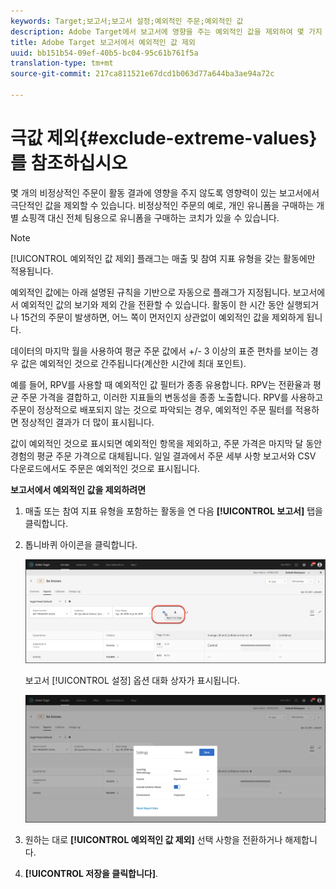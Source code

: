 ```yaml
---
keywords: Target;보고서;보고서 설정;예외적인 주문;예외적인 값
description: Adobe Target에서 보고서에 영향을 주는 예외적인 값을 제외하여 몇 가지 비정상적인 주문이 활동 결과에 영향을 주지 않습니다. 비정상적인 주문의 예로, 개인 유니폼을 구매하는 개별 쇼핑객 대신 전체 팀용으로 유니폼을 구매하는 코치가 있을 수 있습니다.
title: Adobe Target 보고서에서 예외적인 값 제외
uuid: bb151b54-09ef-40b5-bc04-95c61b761f5a
translation-type: tm+mt
source-git-commit: 217ca811521e67dcd1b063d77a644ba3ae94a72c

---
```



# 극값 제외{#exclude-extreme-values}를 참조하십시오

몇 개의 비정상적인 주문이 활동 결과에 영향을 주지 않도록 영향력이 있는 보고서에서 극단적인 값을 제외할 수 있습니다. 비정상적인 주문의 예로, 개인 유니폼을 구매하는 개별 쇼핑객 대신 전체 팀용으로 유니폼을 구매하는 코치가 있을 수 있습니다.

>[!NOTE]
>
>[!UICONTROL 예외적인 값 제외] 플래그는 매출 및 참여 지표 유형을 갖는 활동에만 적용됩니다.

예외적인 값에는 아래 설명된 규칙을 기반으로 자동으로 플래그가 지정됩니다. 보고서에서 예외적인 값의 보기와 제외 간을 전환할 수 있습니다. 활동이 한 시간 동안 실행되거나 15건의 주문이 발생하면, 어느 쪽이 먼저인지 상관없이 예외적인 값을 제외하게 됩니다.

데이터의 마지막 월을 사용하여 평균 주문 값에서 +/- 3 이상의 표준 편차를 보이는 경우 값은 예외적인 것으로 간주됩니다(계산한 시간에 최대 포인트).

예를 들어, RPV를 사용할 때 예외적인 값 필터가 종종 유용합니다. RPV는 전환율과 평균 주문 가격을 결합하고, 이러한 지표들의 변동성을 종종 노출합니다. RPV를 사용하고 주문이 정상적으로 배포되지 않는 것으로 파악되는 경우, 예외적인 주문 필터를 적용하면 정상적인 결과가 더 많이 표시됩니다.

값이 예외적인 것으로 표시되면 예외적인 항목을 제외하고, 주문 가격은 마지막 달 동안 경험의 평균 주문 가격으로 대체됩니다. 일일 결과에서 주문 세부 사항 보고서와 CSV 다운로드에서도 주문은 예외적인 것으로 표시됩니다.

**보고서에서 예외적인 값을 제외하려면**

1. 매출 또는 참여 지표 유형을 포함하는 활동을 연 다음 **[!UICONTROL 보고서]** 탭을 클릭합니다.
1. 톱니바퀴 아이콘을 클릭합니다.

   ![보고서 설정](/help/c-reports/c-report-settings/assets/report-settings-gear-icon.png)

   보고서 [!UICONTROL 설정] 옵션 대화 상자가 표시됩니다.

   ![단계 결과](assets/exclude_extreme_values.png)

1. 원하는 대로 **[!UICONTROL 예외적인 값 제외]** 선택 사항을 전환하거나 해제합니다.
1. **[!UICONTROL 저장을 클릭합니다]**.
